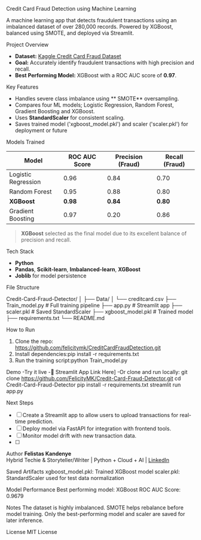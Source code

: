 Credit Card Fraud Detection using Machine Learning

A machine learning app that detects fraudulent transactions using an imbalanced dataset of over 280,000 records. 
Powered by XGBoost, balanced using SMOTE, and deployed via Streamlit.


 Project Overview
- **Dataset:** [Kaggle Credit Card Fraud Dataset](https://www.kaggle.com/datasets/mlg-ulb/creditcardfraud)
- **Goal:** Accurately identify fraudulent transactions with high precision and recall.
- **Best Performing Model:** XGBoost with a ROC AUC score of **0.97**.
  

Key Features
- Handles severe class imbalance using ** SMOTE** oversampling.
- Compares four ML models; Logistic Regression, Random Forest, Gradient Boosting and XGBoost.
- Uses **StandardScaler** for consistent scaling.
- Saves trained model ('xgboost_model.pkl') and scaler ('scaler.pkl') for deployment or future
  

Models Trained


| Model               | ROC AUC Score | Precision (Fraud) | Recall (Fraud) |
|---------------------|---------------|-------------------|----------------|
| Logistic Regression | 0.96          | 0.84              | 0.70           |
| Random Forest       | 0.95          | 0.88              | 0.80           |
| **XGBoost**         | **0.98**      | **0.84**          | **0.80**       |
| Gradient Boosting   | 0.97          | 0.20              | 0.86           |

> **XGBoost** selected as the final model due to its excellent balance of precision and recall.


 Tech Stack
- **Python**
- **Pandas**, **Scikit-learn**, **Imbalanced-learn**, **XGBoost**
- **Joblib** for model persistence
  

File Structure

Credit-Card-Fraud-Detector/
│
├── Data/
│   └── creditcard.csv
├── Train_model.py        # Full training pipeline
├── app.py                # Streamlit app
├── scaler.pkl            # Saved StandardScaler
├── xgboost_model.pkl     # Trained model
├── requirements.txt
└── README.md




How to Run

1. Clone the repo: https://github.com/felicitymk/CreditCardFraudDetection.git
2. Install dependencies:pip install -r requirements.txt
3. Run the training script:python Train_model.py

Demo
-Try it live
-🔗 Streamlit App Link Here]
-Or clone and run locally:
git clone https://github.com/FelicityMK/Credit-Card-Fraud-Detector.git
cd Credit-Card-Fraud-Detector
pip install -r requirements.txt
streamlit run app.py



Next Steps

- [ ] Create a Streamlit app to allow users to upload transactions for real-time prediction.
- [ ] Deploy model via FastAPI for integration with frontend tools.
- [ ] Monitor model drift with new transaction data.
- [ ] 

Author
**Felistas Kandenye**  
Hybrid Techie & Storyteller/Writer | Python + Cloud + AI | [LinkedIn](https://linkedin.com/Felistasmuthoni)


 Saved Artifacts
xgboost_model.pkl: Trained XGBoost model
scaler.pkl: StandardScaler used for test data normalization


Model Performance
Best performing model: XGBoost
ROC AUC Score: 0.9679


Notes
The dataset is highly imbalanced. SMOTE helps rebalance before model training.
Only the best-performing model and scaler are saved for later inference.


License
MIT License
